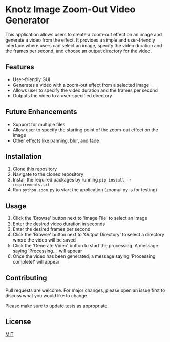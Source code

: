 # Knotz Image Zoom-Out Video Generator

This application allows users to create a zoom-out effect on an image and generate a video from the effect. It provides a simple and user-friendly interface where users can select an image, specify the video duration and the frames per second, and choose an output directory for the video.

## Features

- User-friendly GUI
- Generates a video with a zoom-out effect from a selected image
- Allows user to specify the video duration and the frames per second
- Outputs the video to a user-specified directory

## Future Enhancements

- Support for multiple files
- Allow user to specify the starting point of the zoom-out effect on the image
- Other effects like panning, blur, and fade

## Installation

1. Clone this repository
2. Navigate to the cloned repository
3. Install the required packages by running `pip install -r requirements.txt`
4. Run `python zoom.py` to start the application (zoomui.py is for testing)

## Usage

1. Click the 'Browse' button next to 'Image File' to select an image
2. Enter the desired video duration in seconds
3. Enter the desired frames per second
4. Click the 'Browse' button next to 'Output Directory' to select a directory where the video will be saved
5. Click the 'Generate Video' button to start the processing. A message saying 'Processing...' will appear
6. Once the video has been generated, a message saying 'Processing complete!' will appear

## Contributing

Pull requests are welcome. For major changes, please open an issue first to discuss what you would like to change.

Please make sure to update tests as appropriate.

## License

[MIT](https://choosealicense.com/licenses/mit/)
